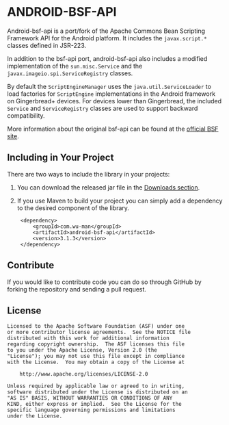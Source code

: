 ANDROID-BSF-API
===============

Android-bsf-api is a port/fork of the Apache Commons Bean Scripting Framework
API for the Android platform. It includes the `javax.script.*` classes defined
in JSR-223.

In addition to the bsf-api port, android-bsf-api also includes a modified
implementation of the `sun.misc.Service` and the `javax.imageio.spi.ServiceRegistry`
classes.

By default the `ScriptEngineManager` uses the `java.util.ServiceLoader` to
load factories for `ScriptEngine` implementations in the Android framework on
Gingerbread+ devices. For devices lower than Gingerbread, the included
`Service` and `ServiceRegistry` classes are used to support backward
compatibility.

More information about the original bsf-api can be found at the 
[official BSF site](http://commons.apache.org/bsf/).


Including in Your Project
-------------------------

There are two ways to include the library in your projects:

1. You can download the released jar file in the [Downloads section](https://github.com/wuman/android-bsf-api/downloads).
2. If you use Maven to build your project you can simply add a dependency to 
   the desired component of the library.

        <dependency>
            <groupId>com.wu-man</groupId>
            <artifactId>android-bsf-api</artifactId>
            <version>3.1.3</version>
        </dependency>


Contribute
----------

If you would like to contribute code you can do so through GitHub by forking 
the repository and sending a pull request.


License
-------

    Licensed to the Apache Software Foundation (ASF) under one
    or more contributor license agreements.  See the NOTICE file
    distributed with this work for additional information
    regarding copyright ownership.  The ASF licenses this file
    to you under the Apache License, Version 2.0 (the
    "License"); you may not use this file except in compliance
    with the License.  You may obtain a copy of the License at
    
        http://www.apache.org/licenses/LICENSE-2.0
    
    Unless required by applicable law or agreed to in writing,
    software distributed under the License is distributed on an
    "AS IS" BASIS, WITHOUT WARRANTIES OR CONDITIONS OF ANY
    KIND, either express or implied.  See the License for the
    specific language governing permissions and limitations
    under the License.    

